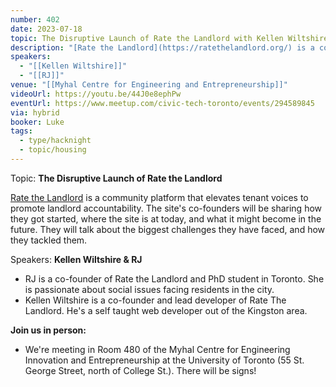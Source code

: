 ```yaml
---
number: 402
date: 2023-07-18
topic: The Disruptive Launch of Rate the Landlord with Kellen Wiltshire & RJ
description: "[Rate the Landlord](https://ratethelandlord.org/) is a community platform that elevates tenant voices to promote landlord accountability. The site's co-founders will be sharing how they got started, where the site is at today, and what it might become in the future. They will talk about the biggest challenges they have faced, and how they tackled them."
speakers:
  - "[[Kellen Wiltshire]]"
  - "[[RJ]]"
venue: "[[Myhal Centre for Engineering and Entrepreneurship]]"
videoUrl: https://youtu.be/44J0e8ephPw
eventUrl: https://www.meetup.com/civic-tech-toronto/events/294589845
via: hybrid
booker: Luke
tags:
  - type/hacknight
  - topic/housing
---
```


Topic: **The Disruptive Launch of Rate the Landlord**

[Rate the Landlord](https://ratethelandlord.org/) is a community platform that elevates tenant voices to promote landlord accountability. The site's co-founders will be sharing how they got started, where the site is at today, and what it might become in the future. They will talk about the biggest challenges they have faced, and how they tackled them.

Speakers: **Kellen Wiltshire & RJ**

* RJ is a co-founder of Rate the Landlord and PhD student in Toronto. She is passionate about social issues facing residents in the city.
* Kellen Wiltshire is a co-founder and lead developer of Rate The Landlord. He's a self taught web developer out of the Kingston area.

**Join us in person:**

* We're meeting in Room 480 of the Myhal Centre for Engineering Innovation and Entrepreneurship at the University of Toronto (55 St. George Street, north of College St.). There will be signs!
